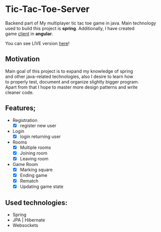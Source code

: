 # Tic-Tac-Toe-Server
Backend part of My multiplayer tic tac toe game in java. Main technology\
used to build this project is **spring**. Additionally, I have created\
game [client](https://github.com/maciejplis/Tic-Tac-Toe-Client) in **angular**.

You can see LIVE version [here](https://beautiful-tic-tac-toe.herokuapp.com)!

## Motivation
Main goal of this project is to expand my knowledge of spring\
and other java-related technologies, also I desire to learn how\
to properly test, document and organize slightly bigger program.\
Apart from that I hope to master more design patterns and write \
cleaner code.

## Features;
- Registration
  - [X] register new user
- Login
  - [X] login returning user
- Rooms
  - [X] Multiple rooms
  - [X] Joining room
  - [X] Leaving room
- Game Room
  - [X] Marking square
  - [X] Ending game
  - [X] Rematch
  - [X] Updating game state

## Used technologies:
- Spring
- JPA | Hibernate
- Websockets
